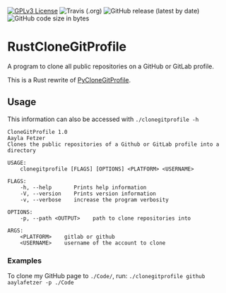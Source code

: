 [![GPLv3 License](https://img.shields.io/badge/License-GPL%20v3-yellow.svg?style=flat-square)](https://opensource.org/licenses/)
![Travis (.org)](https://img.shields.io/travis/aaylafetzer/RustCloneGitProfile?style=flat-square)
![GitHub release (latest by date)](https://img.shields.io/github/v/release/aaylafetzer/RustCloneGitProfile?style=flat-square)
![GitHub code size in bytes](https://img.shields.io/github/languages/code-size/aaylafetzer/RustCloneGitProfile?style=flat-square)

# RustCloneGitProfile
A program to clone all public repositories on a GitHub or GitLab profile.

This is a Rust rewrite of [PyCloneGitProfile](https://github.com/aaylafetzer/PyCloneGitProfile).
## Usage
This information can also be accessed with ``./clonegitprofile -h``
```
CloneGitProfile 1.0
Aayla Fetzer
Clones the public repositories of a Github or GitLab profile into a directory

USAGE:
    clonegitprofile [FLAGS] [OPTIONS] <PLATFORM> <USERNAME>

FLAGS:
    -h, --help       Prints help information
    -V, --version    Prints version information
    -v, --verbose    increase the program verbosity

OPTIONS:
    -p, --path <OUTPUT>    path to clone repositories into

ARGS:
    <PLATFORM>    gitlab or github
    <USERNAME>    username of the account to clone
```
### Examples
To clone my GitHub page to ``./Code/``, run:
``./clonegitprofile github aaylafetzer -p ./Code``
